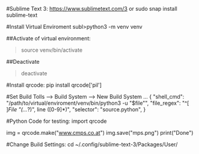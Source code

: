 #Sublime Text 3:
https://www.sublimetext.com/3
or
sudo snap install sublime-text



#Install Virtual Enviroment
subl>python3 -m venv venv


##Activate of virtual environment:
>source venv/bin/activate

##Deactivate
>deactivate

#Install qrcode:
pip install qrcode['pil']


#Set Build
Tolls --> Build System --> New Build System ...
{
    "shell_cmd": "/path/to/virtual/enviroment/venv/bin/python3 -u \"$file\"",
    "file_regex": "^[ ]*File \"(...*?)\", line ([0-9]*)",
    "selector": "source.python",
}


#Python Code for testing:
import qrcode

img = qrcode.make("www.cmps.co.at")
img.save("mps.png")
print("Done")


#Change Build Settings:
cd ~/.config/sublime-text-3/Packages/User/<filename>